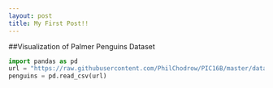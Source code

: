 ```yaml
---
layout: post
title: My First Post!! 
---
```


##Visualization of Palmer Penguins Dataset


```python
import pandas as pd
url = "https://raw.githubusercontent.com/PhilChodrow/PIC16B/master/datasets/palmer_penguins.csv"
penguins = pd.read_csv(url)
```


```python

```
